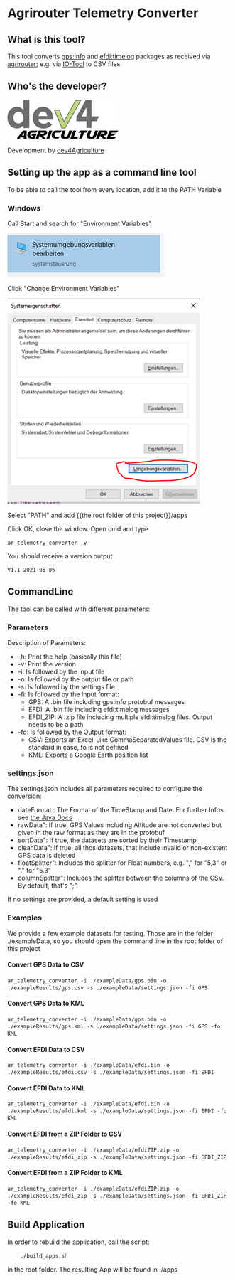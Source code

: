 # Agrirouter Telemetry Converter

## What is this tool?
This tool converts [gps:info](https://github.com/DKE-Data/agrirouter-interface-documentation/blob/develop/docs/tmt/gps.adoc) and [efdi:timelog](https://github.com/DKE-Data/agrirouter-interface-documentation/blob/develop/docs/tmt/efdi.adoc#iso11783-10time_logprotobuf---efdi-timelog) packages as received via [agrirouter](https://my-agrirouter.com/en/); e.g. via [IO-Tool](https://io.my-agrirouter.com) to CSV files

## Who's the developer?


![dev4Agriculture](assets/dev4Agriculture.png)

Development by [dev4Agriculture](https://www.dev4Agriculture.de)


## Setting up the app as a command line tool

To be able to call the tool from every location, add it to the PATH Variable

### Windows

Call Start and search for "Environment Variables"

![Search Environment Variables](./assets/docs/environment_variables_startmenu.png)

Click "Change Environment Variables"

![Select Environment Variables](./assets/docs/environment_vars_change.png)

Select "PATH" and add {{the root folder of this project}}/apps

Click OK, close the window. Open cmd and type

````shell
ar_telemetry_converter -v
````

You should receive a version output

````shell
V1.1_2021-05-06
````


## CommandLine

The tool can be called with different parameters:

### Parameters 

Description of Parameters:
* -h: Print the help (basically this file)
* -v: Print the version
* -i: Is followed by the input file
* -o: Is followed by the output file or path
* -s: Is followed by the settings file
* -fi: Is followed by the Input format:
    * GPS: A .bin file including gps:info protobuf messages
    * EFDI: A .bin file including efdi:timelog messages
    * EFDI_ZIP: A .zip file including multiple efdi:timelog files. Output needs to be a path 
* -fo: Is followed by the Output format:
  * CSV: Exports an Excel-Like CommaSeparatedValues file. CSV is the standard in case, fo is not defined
  * KML: Exports a Google Earth position list

### settings.json

The settings.json includes all parameters required to configure the conversion:


* dateFormat : The Format of the TimeStamp and Date. For further Infos see [the Java Docs](https://docs.oracle.com/javase/7/docs/api/java/text/SimpleDateFormat.html)
* rawData": If true, GPS Values including Altitude are not converted but given in the raw format as they are in the protobuf
* sortData": If true, the datasets are sorted by their Timestamp
* cleanData": If true, all thos datasets, that include invalid or non-existent GPS data is deleted
* floatSplitter": Includes the splitter for Float numbers, e.g. "," for "5,3" or "." for "5.3"
* columnSplitter": Includes the splitter between the columns of the CSV. By default, that's ";"

If no settings are provided, a default setting is used

### Examples

We provide a few example datasets for testing. Those are in the folder ./exampleData, so 
you should open the command line in the root folder of this project

#### Convert GPS Data to CSV

````
ar_telemetry_converter -i ./exampleData/gps.bin -o ./exampleResults/gps.csv -s ./exampleData/settings.json -fi GPS
````
#### Convert GPS Data to KML

````
ar_telemetry_converter -i ./exampleData/gps.bin -o ./exampleResults/gps.kml -s ./exampleData/settings.json -fi GPS -fo KML
````

#### Convert EFDI Data to CSV

````
ar_telemetry_converter -i ./exampleData/efdi.bin -o ./exampleResults/efdi.csv -s ./exampleData/settings.json -fi EFDI
````

#### Convert EFDI Data to KML

````
ar_telemetry_converter -i ./exampleData/efdi.bin -o ./exampleResults/efdi.kml -s ./exampleData/settings.json -fi EFDI -fo KML
````

#### Convert EFDI from a ZIP Folder to CSV

````
ar_telemetry_converter -i ./exampleData/efdiZIP.zip -o ./exampleResults/efdi_zip -s ./exampleData/settings.json -fi EFDI_ZIP
````

#### Convert EFDI from a ZIP Folder to KML

````
ar_telemetry_converter -i ./exampleData/efdiZIP.zip -o ./exampleResults/efdi_zip -s ./exampleData/settings.json -fi EFDI_ZIP -fo KML
````


## Build Application
In order to rebuild the application, call the script:
```bash
    ./build_apps.sh
```
in the root folder. The resulting App will be found in ./apps

